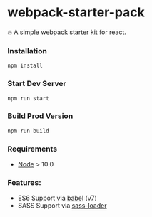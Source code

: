 # webpack-starter-pack
:fire: A simple webpack starter kit for react.


### Installation

```
npm install
```

### Start Dev Server

```
npm run start
```

### Build Prod Version

```
npm run build
```

### Requirements
* [Node](https://nodejs.org) > 10.0

### Features:

* ES6 Support via [babel](https://babeljs.io/) (v7)
* SASS Support via [sass-loader](https://github.com/jtangelder/sass-loader)



